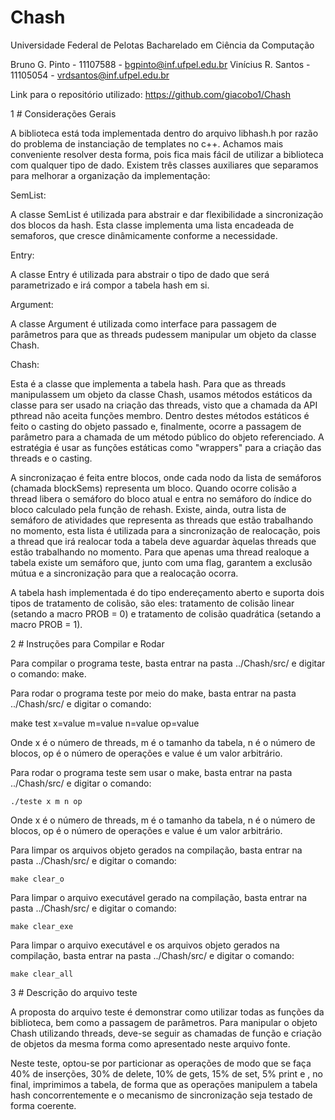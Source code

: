 Chash
=====
Universidade Federal de Pelotas
Bacharelado em Ciência da Computação

Bruno G. Pinto 		- 11107588 - bgpinto@inf.ufpel.edu.br
Vinícius R. Santos 	- 11105054 - vrdsantos@inf.ufpel.edu.br

Link para o repositório utilizado: https://github.com/giacobo1/Chash

1 # Considerações Gerais

A biblioteca está toda implementada dentro do arquivo libhash.h por razão do problema de instanciação de templates no c++. Achamos mais conveniente resolver desta forma, pois fica mais fácil de utilizar a biblioteca com qualquer tipo de dado. Existem três classes auxiliares que separamos para melhorar a organização da implementação:

SemList:

A classe SemList é utilizada para abstrair e dar flexibilidade a sincronização dos blocos da hash. Esta classe implementa uma lista encadeada de semaforos, que cresce dinâmicamente conforme a necessidade.

Entry:

A classe Entry é utilizada para abstrair o tipo de dado que será parametrizado e irá compor a tabela hash em si. 

Argument:

A classe Argument é utilizada como interface para passagem de parâmetros para que as threads pudessem manipular um objeto da classe Chash.

Chash:

Esta é a classe que implementa a tabela hash. Para que as threads manipulassem um objeto da classe Chash, usamos métodos estáticos da classe para ser usado na criação das threads, visto que a chamada da API pthread não aceita funções membro. Dentro destes métodos estáticos é feito o casting do objeto passado e, finalmente, ocorre a passagem de parâmetro para a chamada de um método público do objeto referenciado. A estratégia é usar as funções estáticas como "wrappers" para a criação das threads e o casting.

A sincronizaçao é feita entre blocos, onde cada nodo da lista de semáforos (chamada blockSems) representa um bloco. Quando ocorre colisão a thread libera o semáforo do bloco atual e entra no semáforo do índice do bloco calculado pela função de rehash. Existe, ainda, outra lista de semáforo de atividades que representa as threads que estão trabalhando no momento, esta lista é utilizada para a sincronização de realocação, pois a thread que irá realocar toda a tabela deve aguardar àquelas threads que estão trabalhando no momento. Para que apenas uma thread realoque a tabela existe um semáforo que, junto com uma flag, garantem a exclusão mútua e a sincronização para que a realocação ocorra.

A tabela hash implementada é do tipo endereçamento aberto e suporta dois tipos de tratamento de colisão, são eles: tratamento de colisão linear (setando a macro PROB = 0) e tratamento de colisão quadrática (setando a macro PROB = 1).

2 # Instruções para Compilar e Rodar

Para compilar o programa teste, basta entrar na pasta ../Chash/src/ e digitar o comando: make.

Para rodar o programa teste por meio do make, basta entrar na pasta ../Chash/src/ e digitar o comando: 

make test x=value m=value n=value op=value 

Onde x é o número de threads, m é o tamanho da tabela, n é o número de blocos, op é o número de operações e value é um valor arbitrário.

Para rodar o programa teste sem usar o make, basta entrar na pasta ../Chash/src/ e digitar o comando:

	./teste x m n op

Onde x é o número de threads, m é o tamanho da tabela, n é o número de blocos, op é o número de operações e value é um valor arbitrário.

Para limpar os arquivos objeto gerados na compilação, basta entrar na pasta ../Chash/src/ e digitar o comando:

	make clear_o


Para limpar o arquivo executável gerado na compilação, basta entrar na pasta ../Chash/src/ e digitar o comando:

	make clear_exe	

Para limpar o arquivo executável e os arquivos objeto gerados na compilação, basta entrar na pasta ../Chash/src/ e digitar o comando:

	make clear_all


3 # Descrição do arquivo teste		

A proposta do arquivo teste é demonstrar como utilizar todas as funções da biblioteca, bem como a passagem de parâmetros. Para manipular o objeto Chash utilizando threads, deve-se seguir as chamadas de função e criação de objetos da mesma forma como apresentado neste arquivo fonte.

Neste teste, optou-se por particionar as operações de modo que se faça 40% de inserções, 30% de delete, 10% de gets, 15% de set, 5% print e , no final, imprimimos a tabela, de forma que as operações manipulem a tabela hash concorrentemente e o mecanismo de sincronização seja testado de forma coerente.

    